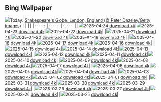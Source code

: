 ## Bing Wallpaper
![](./wallpaper/2025-04-24.jpg)Today: [Shakespeare's Globe, London, England (© Peter Dazeley/Getty Images)](./wallpaper/2025-04-24.jpg)
|      |      |      |
| :----: | :----: | :----: |
|![](./wallpaper/2025-04-24_sm.jpg)2025-04-24 [download 4k](./wallpaper/2025-04-24.jpg)|![](./wallpaper/2025-04-23_sm.jpg)2025-04-23 [download 4k](./wallpaper/2025-04-23.jpg)|![](./wallpaper/2025-04-22_sm.jpg)2025-04-22 [download 4k](./wallpaper/2025-04-22.jpg)|
|![](./wallpaper/2025-04-21_sm.jpg)2025-04-21 [download 4k](./wallpaper/2025-04-21.jpg)|![](./wallpaper/2025-04-20_sm.jpg)2025-04-20 [download 4k](./wallpaper/2025-04-20.jpg)|![](./wallpaper/2025-04-19_sm.jpg)2025-04-19 [download 4k](./wallpaper/2025-04-19.jpg)|
|![](./wallpaper/2025-04-18_sm.jpg)2025-04-18 [download 4k](./wallpaper/2025-04-18.jpg)|![](./wallpaper/2025-04-17_sm.jpg)2025-04-17 [download 4k](./wallpaper/2025-04-17.jpg)|![](./wallpaper/2025-04-16_sm.jpg)2025-04-16 [download 4k](./wallpaper/2025-04-16.jpg)|
|![](./wallpaper/2025-04-15_sm.jpg)2025-04-15 [download 4k](./wallpaper/2025-04-15.jpg)|![](./wallpaper/2025-04-14_sm.jpg)2025-04-14 [download 4k](./wallpaper/2025-04-14.jpg)|![](./wallpaper/2025-04-13_sm.jpg)2025-04-13 [download 4k](./wallpaper/2025-04-13.jpg)|
|![](./wallpaper/2025-04-12_sm.jpg)2025-04-12 [download 4k](./wallpaper/2025-04-12.jpg)|![](./wallpaper/2025-04-11_sm.jpg)2025-04-11 [download 4k](./wallpaper/2025-04-11.jpg)|![](./wallpaper/2025-04-10_sm.jpg)2025-04-10 [download 4k](./wallpaper/2025-04-10.jpg)|
|![](./wallpaper/2025-04-09_sm.jpg)2025-04-09 [download 4k](./wallpaper/2025-04-09.jpg)|![](./wallpaper/2025-04-08_sm.jpg)2025-04-08 [download 4k](./wallpaper/2025-04-08.jpg)|![](./wallpaper/2025-04-07_sm.jpg)2025-04-07 [download 4k](./wallpaper/2025-04-07.jpg)|
|![](./wallpaper/2025-04-06_sm.jpg)2025-04-06 [download 4k](./wallpaper/2025-04-06.jpg)|![](./wallpaper/2025-04-05_sm.jpg)2025-04-05 [download 4k](./wallpaper/2025-04-05.jpg)|![](./wallpaper/2025-04-04_sm.jpg)2025-04-04 [download 4k](./wallpaper/2025-04-04.jpg)|
|![](./wallpaper/2025-04-03_sm.jpg)2025-04-03 [download 4k](./wallpaper/2025-04-03.jpg)|![](./wallpaper/2025-04-02_sm.jpg)2025-04-02 [download 4k](./wallpaper/2025-04-02.jpg)|![](./wallpaper/2025-04-01_sm.jpg)2025-04-01 [download 4k](./wallpaper/2025-04-01.jpg)|
|![](./wallpaper/2025-03-31_sm.jpg)2025-03-31 [download 4k](./wallpaper/2025-03-31.jpg)|![](./wallpaper/2025-03-30_sm.jpg)2025-03-30 [download 4k](./wallpaper/2025-03-30.jpg)|![](./wallpaper/2025-03-29_sm.jpg)2025-03-29 [download 4k](./wallpaper/2025-03-29.jpg)|
|![](./wallpaper/2025-03-28_sm.jpg)2025-03-28 [download 4k](./wallpaper/2025-03-28.jpg)|![](./wallpaper/2025-03-27_sm.jpg)2025-03-27 [download 4k](./wallpaper/2025-03-27.jpg)|![](./wallpaper/2025-03-26_sm.jpg)2025-03-26 [download 4k](./wallpaper/2025-03-26.jpg)|
|![](./wallpaper/2025-03-25_sm.jpg)2025-03-25 [download 4k](./wallpaper/2025-03-25.jpg)|